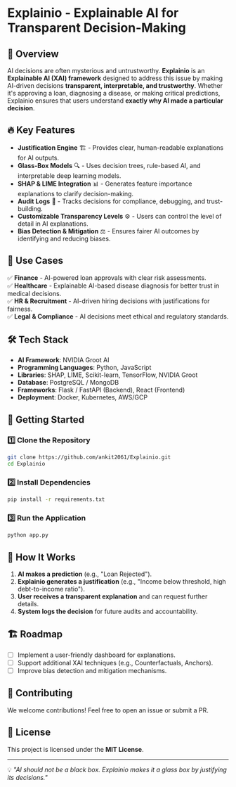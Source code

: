 # Explainio - Explainable AI for Transparent Decision-Making

## 🚀 Overview
AI decisions are often mysterious and untrustworthy. **Explainio** is an **Explainable AI (XAI) framework** designed to address this issue by making AI-driven decisions **transparent, interpretable, and trustworthy**. Whether it's approving a loan, diagnosing a disease, or making critical predictions, Explainio ensures that users understand **exactly why AI made a particular decision**.

## 🔥 Key Features
- **Justification Engine** 🏗️ - Provides clear, human-readable explanations for AI outputs.
- **Glass-Box Models** 🔍 - Uses decision trees, rule-based AI, and interpretable deep learning models.
- **SHAP & LIME Integration** 📊 - Generates feature importance explanations to clarify decision-making.
- **Audit Logs** 📝 - Tracks decisions for compliance, debugging, and trust-building.
- **Customizable Transparency Levels** ⚙️ - Users can control the level of detail in AI explanations.
- **Bias Detection & Mitigation** ⚖️ - Ensures fairer AI outcomes by identifying and reducing biases.

## 🎯 Use Cases
✅ **Finance** - AI-powered loan approvals with clear risk assessments.  
✅ **Healthcare** - Explainable AI-based disease diagnosis for better trust in medical decisions.  
✅ **HR & Recruitment** - AI-driven hiring decisions with justifications for fairness.  
✅ **Legal & Compliance** - AI decisions meet ethical and regulatory standards.  

## 🛠️ Tech Stack
- **AI Framework**: NVIDIA Groot AI  
- **Programming Languages**: Python, JavaScript  
- **Libraries**: SHAP, LIME, Scikit-learn, TensorFlow, NVIDIA Groot  
- **Database**: PostgreSQL / MongoDB  
- **Frameworks**: Flask / FastAPI (Backend), React (Frontend)  
- **Deployment**: Docker, Kubernetes, AWS/GCP  

## 🚀 Getting Started
### 1️⃣ Clone the Repository
```bash
git clone https://github.com/ankit2061/Explainio.git
cd Explainio
```

### 2️⃣ Install Dependencies
```bash
pip install -r requirements.txt
```

### 3️⃣ Run the Application
```bash
python app.py
```

## 🧠 How It Works
1. **AI makes a prediction** (e.g., "Loan Rejected").  
2. **Explainio generates a justification** (e.g., "Income below threshold, high debt-to-income ratio").  
3. **User receives a transparent explanation** and can request further details.  
4. **System logs the decision** for future audits and accountability.  

## 🏗️ Roadmap
- [ ] Implement a user-friendly dashboard for explanations.  
- [ ] Support additional XAI techniques (e.g., Counterfactuals, Anchors).  
- [ ] Improve bias detection and mitigation mechanisms.  

## 🤝 Contributing
We welcome contributions! Feel free to open an issue or submit a PR.  

## 📜 License
This project is licensed under the **MIT License**.  

---
💡 *"AI should not be a black box. Explainio makes it a glass box by justifying its decisions."*

